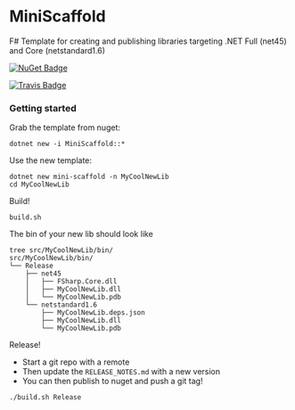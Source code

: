 # MiniScaffold
F# Template for creating and publishing libraries targeting .NET Full (net45) and Core (netstandard1.6)

[![NuGet Badge](https://img.shields.io/nuget/vpre/MiniScaffold.svg)](https://www.nuget.org/packages/MiniScaffold/)

[![Travis Badge](https://travis-ci.org/TheAngryByrd/MiniScaffold.svg?branch=master)](https://travis-ci.org/TheAngryByrd/MiniScaffold)


### Getting started

Grab the template from nuget:

```
dotnet new -i MiniScaffold::*
```

Use the new template:

```
dotnet new mini-scaffold -n MyCoolNewLib
cd MyCoolNewLib
```

Build!

```
build.sh
```

The bin of your new lib should look like

```
tree src/MyCoolNewLib/bin/
src/MyCoolNewLib/bin/
└── Release
    ├── net45
    │   ├── FSharp.Core.dll
    │   ├── MyCoolNewLib.dll
    │   └── MyCoolNewLib.pdb
    └── netstandard1.6
        ├── MyCoolNewLib.deps.json
        ├── MyCoolNewLib.dll
        └── MyCoolNewLib.pdb

```
Release!
* Start a git repo with a remote
* Then update the `RELEASE_NOTES.md` with a new version 
* You can then publish to nuget and push a git tag!   

```
./build.sh Release
```

